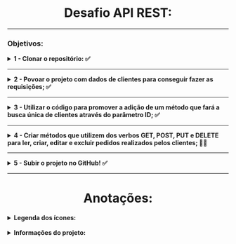 <h1 align='center'>Desafio API REST:</h1>

--------------------------------------------------

<h3>Objetivos:</h3>

<details>
  <summary> <b>1 - Clonar o repositório: ✅ </b> </summary>
  <br>
  Através desse repositório, faça as próximas etapas do desafio: 

* https://github.com/guimendes92/cardinalidade

</details>

--------------------------------------------------

<details>
  <summary> <b>2 - Povoar o projeto com dados de clientes para conseguir fazer as requisições; ✅</b> </summary>
  <br>

* Já existe o método para criar clientes, basta criar uma requisição com os parâmetros necessários para preencher os campor da tabela;
</details>

--------------------------------------------------

<details>
  <summary> <b>3 - Utilizar o código para promover a adição de um método que fará a busca única de clientes através do parâmetro ID; ✅</b> </summary>
  <br>

* Atualmente é possível verificar as pessoas cadastradas, porém, isso gera um json com a lista de TODOS os compradores, o objetivo é buscar um comprador específico através de sua identificação única ID;
</details>

--------------------------------------------------

<details>
  <summary> <b>4 - Criar métodos que utilizem dos verbos GET, POST, PUT e DELETE para ler, criar, editar e excluir pedidos realizados pelos clientes; 👨‍💻</b> </summary>
  <br>

Esse método precisa:

* Criar um método que adiciona novos pedidos (lembrando que cada pedido pode ter um ou vários ítens inclusos) <b>(POST)</b>; ✅
* Listar TODOS os pedidos realizados pelo cliente <b>(GET)</b>; ✅
* Listar pedidos específicos através do ID da compra <b>(GET por ID)</b>; ✅
* Permitir que os ítens dos pedidos possam ser atualizados mesmo após eles terem sido concluídos <b>(PUT)</b>; 🕒
* Excluir todos os pedidos realizados <b>(DELETE)</b>; 🕒
* Excluir pedidos específicos através do ID da compra <b>(DELETE por ID)</b>; 🕒
 </details>

--------------------------------------------------
<details>
  <summary> <b>5 - Subir o projeto no GitHub! ✅</b> </summary>
  <br>

* Deixar o projeto com visibilidade pública e ir comitando as alterações! ✅
</details>

--------------------------------------------------

 <h1 align='center'>Anotações:</h1>

<details>
  <summary> <b>Legenda dos ícones:</b> </summary>
 
* ✅ -> Finalizado
* 👨‍💻 -> Em progresso
* 🕒 -> Não iniciado
 </details>

<br>

<details>
  <summary> <b>Informações do projeto:</b> </summary>

<br>

  <details> 
    <summary> <b>Acesso as tabelas: 🛢️</b> </summary>

  <br>
  Para acessar as tabelas do projeto, após iniciá-lo, acesse o link abaixo e clique em connect:

  <br>

    http://localhost:8080/h2-console/login.jsp?jsessionid=ed19cebe9f228d63816f9185f0931375

Isso é necessário porque o projeto foi desenvolvido de forma simples, com o objetivo de ser iniciado facilmente, sem a necessidade de uma estrutura MySQL local na máquina do usuário.
</details>

  --------------------------------------------------

  <details> 
    <summary> <b>Povoando as tabelas para realizar os testes: 📊</b> </summary>
    <br>
    Para testar os métodos disponíveis na aplicação, primeiro, é preciso adicionar dados a ela. Esses dados são referentes ao cadastro de clientes e criação de um pedido, e para fazermos as requisições de        criação de pedidos e cadastramento de compradores, por exemplo, aconselho que seja utilizado o Insomnia ou Postman, mas, tranquilarmente é possível utilizar outras ferramentas disponíveis! :) 

  <br>

--------------------------------------------------

  <details> 
    <summary> <b>Cadastrando clientes: 👥</b> </summary>

Para cadastramos um cliente em nossa aplicação, temos o seguinte modelo de JSON para ser lançado:

  <br>

    POST -> http://localhost:8080/comprador

    {
    	"nome" : "Ada",
    	"sobrenome" : "Wong",
    	"idade" : "28"
    }

Esse modelo acima, adiciona os clientes de forma unitária (um por vez), mas, caso queira cadastrar vários compradores, pode ser utilizado esse modelo de JSON:

    [
        {
            "nome" : "Heather",
            "sobrenome" : "Mason",
            "idade" : "20"
        },
        {
            "nome" : "Leon",
            "sobrenome" : "Scott Kennedy",
            "idade" : "30"
        },
        {
            "nome" : "Ada",
            "sobrenome" : "Wong",
            "idade" : "28"
        }
    ]

  </details>

--------------------------------------------------

   <details> 
    <summary> <b>Listando TODOS os clientes cadastrados: 📋</b> </summary>
    <br>

Para verificarmos todos os clientes cadastrados na nossa aplicação, utilize o comando abaixo:
<br>

    GET -> http://localhost:8080/comprador/listar/compradores

Essa listagem dos compradores adicionados, pode também ser realizadas por consultas diretas na nossa tabela, com o seguinte comando:

    SELECT * FROM comprador

  </details>

  </details>

<details>
<summary><b>Criando um pedido:</b></summary>

Para criar um pedido, é importante que já tenhamos no mínimo um comprador cadastrado, para conseguir atrelá-lo a compra. <b>No início de nosso JSON, temos "comprador" {id}, nesse id, deve ser adicionado o número de id do cliente que queremos atrelar ao pedido, nesse exemplo, será o cliente de id = 2</b>.

    {
        "comprador": {
        "id": 2
        },
        "listaDeItens": [
            {
                "descricao": "Figuras Studios Ghibli Hauru, Totoro, Catbus e Outros",
                "valor": 189.90
            },
            {
                "descricao": "DVD Anime Violet Evergarden 1ª Temporada",
                "valor": 29.90
            },
            {
                "descricao": "Blu-ray Túmulo dos Vaga-lumes - Filme Ghibli 1988 em alta definição.",
                "valor": 29.90
            }
        ]
    }


</details>

 </details>

<!-- ![Loading](https://media.giphy.com/media/xTkcEQACH24SMPxIQg/giphy.gif) -->
